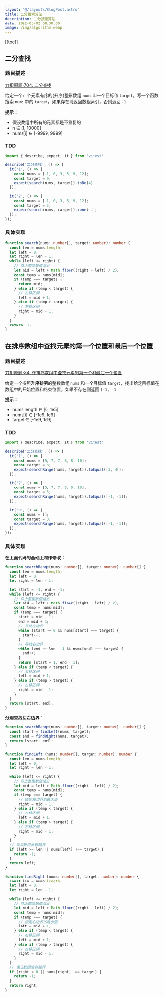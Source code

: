 ```yaml
---
layout: "@/layouts/BlogPost.astro"
title: 二分搜索算法
description: 二分搜索算法
date: 2022-05-02 08:30:00
image: /img/algorithm.webp
---
```


[[toc]]

## 二分查找

### 题目描述

[<cib-leetcode /> 力扣原题-704. 二分查找](https://leetcode-cn.com/problems/binary-search/)

给定一个 `n` 个元素有序的(升序)整形数组 `nums` 和一个目标值 `target`，写一个函数搜索 `nums` 中的 `target`，如果存在则返回数组索引，否则返回 `-1`

**提示：**
- 假设数组中所有的元素都是不重复的
- n ∈ [1, 10000]
- nums[i] ∈ [-9999, 9999]

### TDD

<n-collapse>
  <n-collapse-item name="1">
    <template #header>
      <vscode-icons-file-type-testts />
      <span class="ml-1">测试代码</span>
    </template>

```ts
import { describe, expect, it } from 'vitest'

describe('二分查找', () => {
  it('1', () => {
    const nums = [-1, 0, 3, 5, 9, 12];
    const target = 9;
    expect(search(nums, target)).toBe(4);
  });

  it('2', () => {
    const nums = [-1, 0, 3, 5, 9, 12];
    const target = 2;
    expect(search(nums, target)).toBe(-1);
  });
});
```
  </n-collapse-item>
</n-collapse>

### 具体实现

```ts
function search(nums: number[], target: number): number {
  const len = nums.length;
  let left = 0;
  let right = len - 1;
  while (left <= right) {
    // 防止整型数值溢出
    let mid = left + Math.floor((right - left) / 2);
    const temp = nums[mid];
    if (temp === target) {
      return mid;
    } else if (temp < target) {
      // 右移区间
      left = mid + 1;
    } else if (temp > target) {
      // 左移区间
      right = mid - 1;
    }
  }
  return -1;
}
```

## 在排序数组中查找元素的第一个位置和最后一个位置

### 题目描述

[<cib-leetcode /> 力扣原题-34. 在排序数组中查找元素的第一个和最后一个位置](https://leetcode-cn.com/problems/find-first-and-last-position-of-element-in-sorted-array/)

给定一个按照**升序排列**的整数数组 `nums` 和一个目标值 `target`，找出给定目标值在数组中的开始位置和结束位置，如果不存在则返回 `[-1, -1]`

**提示：**
- nums.length ∈ [0, 1e5]
- nums[i] ∈ [-1e9, 1e9]
- target ∈ [-1e9, 1e9]

### TDD

<n-collapse>
  <n-collapse-item name="1">
    <template #header>
      <vscode-icons-file-type-testts />
      <span class="ml-1">测试代码</span>
    </template>

```ts
import { describe, expect, it } from 'vitest'

describe('二分查找', () => {
  it('1', () => {
    const nums = [5, 7, 7, 8, 8, 10];
    const target = 8;
    expect(searchRange(nums, target)).toEqual([3, 4]);
  });

  it('2', () => {
    const nums = [5, 7, 7, 8, 8, 10];
    const target = 6;
    expect(searchRange(nums, target)).toEqual([-1, -1]);
  });

  it('3', () => {
    const nums = [];
    const target = 0;
    expect(searchRange(nums, target)).toEqual([-1, -1]);
  });
});
```
  </n-collapse-item>
</n-collapse>

### 具体实现

**在上面代码的基础上稍作修改：**

```ts
function searchRange(nums: number[], target: number): number[] {
  const len = nums.length;
  let left = 0;
  let right = len - 1;

  let start = -1, end = -1;
  while (left <= right) {
    // 防止整型数值溢出
    let mid = left + Math.floor((right - left) / 2);
    const temp = nums[mid];
    if (temp === target) {
      start = mid - 1;
      end = mid + 1;
      // 寻找左边界
      while (start >= 0 && nums[start] === target) {
        start--;
      }
      // 寻找右边界
      while (end <= len - 1 && nums[end] === target) {
        end++;
      }
      return [start + 1, end - 1];
    } else if (temp < target) {
      // 右移区间
      left = mid + 1;
    } else if (temp > target) {
      // 左移区间
      right = mid - 1;
    }
  }
  return [start, end];
}
```

**分别查找左右边界：**

```ts
function searchRange(nums: number[], target: number): number[] {
  const start = findLeft(nums, target);
  const end = findRight(nums, target);
  return [start, end];
}

function findLeft (nums: number[], target: number): number {
  const len = nums.length;
  let left = 0;
  let right = len - 1;

  while (left <= right) {
    // 防止整型数值溢出
    let mid = left + Math.floor((right - left) / 2);
    const temp = nums[mid];
    if (temp === target) {
      // 锁定左边界的最大值
      right = mid - 1;
    } else if (temp < target) {
      // 右移区间
      left = mid + 1;
    } else if (temp > target) {
      // 左移区间
      right = mid - 1;
    }
  }
  // 保证数组没有越界
  if (left >= len || nums[left] !== target) {
    return -1;
  }
  return left;
}

function findRight (nums: number[], target: number): number {
  const len = nums.length;
  let left = 0;
  let right = len - 1;

  while (left <= right) {
    // 防止整型数值溢出
    let mid = left + Math.floor((right - left) / 2);
    const temp = nums[mid];
    if (temp === target) {
      // 锁定右边界的最小值
      left = mid + 1;
    } else if (temp < target) {
      // 右移区间
      left = mid + 1;
    } else if (temp > target) {
      // 左移区间
      right = mid - 1;
    }
  }
  // 保证数组没有越界
  if (right < 0 || nums[right] !== target) {
    return -1;
  }
  return right;
}
```
